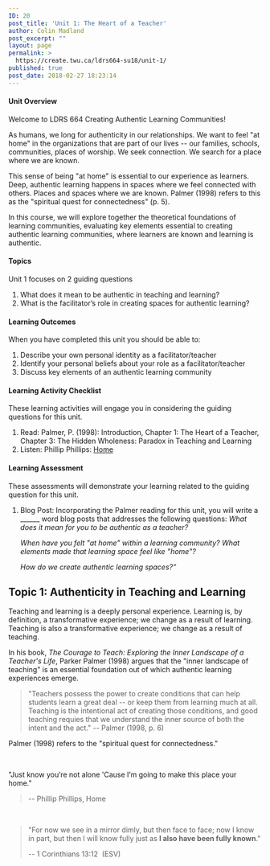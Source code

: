 ```yaml
---
ID: 20
post_title: 'Unit 1: The Heart of a Teacher'
author: Colin Madland
post_excerpt: ""
layout: page
permalink: >
  https://create.twu.ca/ldrs664-su18/unit-1/
published: true
post_date: 2018-02-27 18:23:14
---
```

<h4>Unit Overview</h4>
Welcome to LDRS 664 Creating Authentic Learning Communities!

As humans, we long for authenticity in our relationships. We want to feel "at home" in the organizations that are part of our lives -- our families, schools, communities, places of worship. We seek connection. We search for a place where we are known.

This sense of being "at home" is essential to our experience as learners. Deep, authentic learning happens in spaces where we feel connected with others. Places and spaces where we are known. Palmer (1998) refers to this as the "spiritual quest for connectedness" (p. 5).

In this course, we will explore together the theoretical foundations of learning communities, evaluating key elements essential to creating authentic learning communities, where learners are known and learning is authentic.
<h4>Topics</h4>
Unit 1 focuses on 2 guiding questions
<ol>
 	<li>What does it mean to be authentic in teaching and learning?</li>
 	<li>What is the facilitator’s role in creating spaces for authentic learning?</li>
</ol>
<h4>Learning Outcomes</h4>
When you have completed this unit you should be able to:
<ol>
 	<li>Describe your own personal identity as a facilitator/teacher</li>
 	<li>Identify your personal beliefs about your role as a facilitator/teacher</li>
 	<li>Discuss key elements of an authentic learning community</li>
</ol>
<h4>Learning Activity Checklist</h4>
These learning activities will engage you in considering the guiding questions for this unit.
<ol>
 	<li>Read: Palmer, P. (1998): Introduction, Chapter 1: The Heart of a Teacher, Chapter 3: The Hidden Wholeness: Paradox in Teaching and Learning</li>
 	<li>Listen: Phillip Phillips: <a href="https://www.youtube.com/watch?v=HoRkntoHkIE">Home</a></li>
</ol>
<h4>Learning Assessment</h4>
These assessments will demonstrate your learning related to the guiding question for this unit.
<ol>
 	<li>Blog Post: Incorporating the Palmer reading for this unit, you will write a ______ word blog posts that addresses the following questions:<i> </i><i>What does it mean for you to be authentic as a teacher?</i>

<i>When have you felt "at home" within a learning community? What elements made that learning space feel like "home"?</i>

<i>How do we create authentic learning spaces?”</i></li>
</ol>
<h2>Topic 1:
Authenticity in Teaching and Learning</h2>
Teaching and learning is a deeply personal experience. Learning is, by definition, a transformative experience; we change as a result of learning. Teaching is also a transformative experience; we change as a result of teaching.

In his book, <em>The Courage to Teach: Exploring the Inner Landscape of a Teacher's Life</em>, Parker Palmer (1998) argues that the "inner landscape of teaching" is an essential foundation out of which authentic learning experiences emerge.
<blockquote>"Teachers possess the power to create conditions that can help students learn a great deal -- or keep them from learning much at all. Teaching is the intentional act of creating those conditions, and good teaching requies that we understand the inner source of both the intent and the act." -- Palmer (1998, p. 6)</blockquote>
Palmer (1998) refers to the "spiritual quest for connectedness."

&nbsp;

"Just know you’re not alone
'Cause I’m going to make this place your home."
<blockquote>-- Phillip Phillips, Home</blockquote>
&nbsp;
<blockquote>"For now we see in a mirror dimly, but then face to face; now I know in part, but then I will know fully just as <strong>I also have been fully known</strong>."

-- 1 Corinthians 13:12  (ESV)</blockquote>
&nbsp;